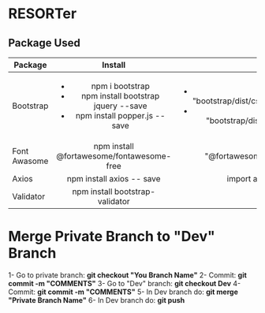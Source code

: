 # RESORTer

## Package Used

| Package        | Install           | Import  |
| -------------  |:-------------:    | -----:  |
| Bootstrap | <ul><li>npm i bootstrap</li><li>npm install bootstrap jquery --save</li><li>npm install popper.js --save</li></ul> | <ul><li>import "bootstrap/dist/css/bootstrap.css";</li><li>import "bootstrap/dist/js/bootstrap.js";</li></ul>|
| Font Awasome | npm install @fortawesome/fontawesome-free | import "@fortawesome/fontawesome-free/css/all.css";|
| Axios | npm install axios -- save | import axios from "axios";|
| Validator | npm install bootstrap-validator | |


# Merge Private Branch to "Dev" Branch
1- Go to private branch: __git checkout "You Branch Name"__ 
2- Commit:               __git commit -m "COMMENTS"__
3- Go to "Dev" branch:   __git checkout Dev__
4- Commit:               __git commit -m "COMMENTS"__
5- In Dev branch do:     __git merge "Private Branch Name"__
6- In Dev branch do:     __git push__






